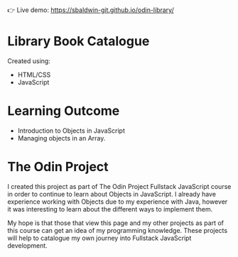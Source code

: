 :point_right: Live demo: https://sbaldwin-git.github.io/odin-library/

# Library Book Catalogue

Created using:

- HTML/CSS
- JavaScript

# Learning Outcome

- Introduction to Objects in JavaScript
- Managing objects in an Array.

# The Odin Project

I created this project as part of The Odin Project Fullstack JavaScript course in order to continue to learn about Objects in JavaScript. I already have experience working with Objects due to my experience with Java, however it was interesting to learn about the different ways to implement them.

My hope is that those that view this page and my other projects as part of this course can get an idea of my programming knowledge. These projects will help to catalogue my own journey into Fullstack JavaScript development.

